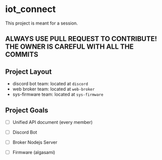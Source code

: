 # iot_connect

This project is meant for a session.

## ALWAYS USE PULL REQUEST TO CONTRIBUTE! THE OWNER IS CAREFUL WITH ALL THE COMMITS

## Project Layout

- discord bot team: located at `discord`
- web broker team: located at `web-broker`
- sys-firmware team: located at `sys-firmware`

## Project Goals

- [ ] Unified API document (every member)

- [ ] Discord Bot
- [ ] Broker Nodejs Server
- [ ] Firmware (algasami)
